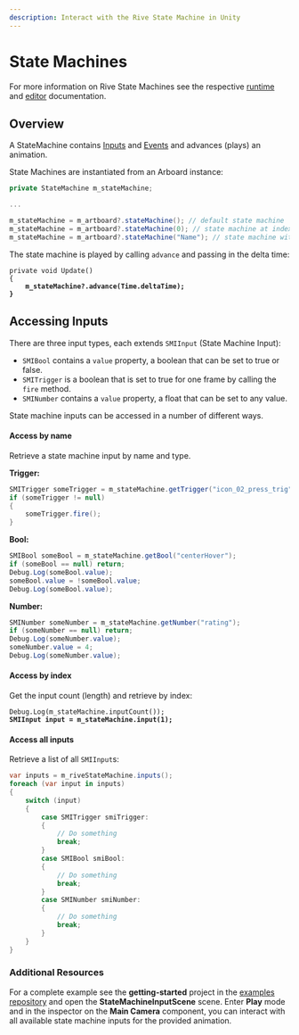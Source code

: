 ```yaml
---
description: Interact with the Rive State Machine in Unity
---
```


# State Machines

For more information on Rive State Machines see the respective [runtime](../../runtimes/state-machines.md) and [editor](../../editor/state-machine/) documentation.

## Overview

A StateMachine contains [Inputs](state-machines.md#accessing-inputs) and [Events](rive-events.md) and advances (plays) an animation.

State Machines are instantiated from an Arboard instance:

```csharp
private StateMachine m_stateMachine;

...

m_stateMachine = m_artboard?.stateMachine(); // default state machine
m_stateMachine = m_artboard?.stateMachine(0); // state machine at index
m_stateMachine = m_artboard?.stateMachine("Name"); // state machine with name
```

The state machine is played by calling `advance` and passing in the delta time:

<pre class="language-csharp"><code class="lang-csharp">private void Update()
{
<strong>    m_stateMachine?.advance(Time.deltaTime);
</strong><strong>}
</strong></code></pre>

## Accessing Inputs

There are three input types, each extends `SMIInput` (State Machine Input):

* `SMIBool` contains a `value` property, a boolean that can be set to true or false.
* `SMITrigger` is a boolean that is set to true for one frame by calling the `fire` method.
* `SMINumber` contains a `value` property, a float that can be set to any value.

State machine inputs can be accessed in a number of different ways.

#### Access by name

Retrieve a state machine input by name and type.

**Trigger:**

```csharp
SMITrigger someTrigger = m_stateMachine.getTrigger("icon_02_press_trig");
if (someTrigger != null)
{
    someTrigger.fire();
}
```

**Bool:**

```csharp
SMIBool someBool = m_stateMachine.getBool("centerHover");
if (someBool == null) return;
Debug.Log(someBool.value);
someBool.value = !someBool.value;
Debug.Log(someBool.value);
```

**Number:**

```csharp
SMINumber someNumber = m_stateMachine.getNumber("rating");
if (someNumber == null) return;
Debug.Log(someNumber.value);
someNumber.value = 4;
Debug.Log(someNumber.value);
```

#### Access by index

Get the input count (length) and retrieve by index:

<pre class="language-csharp"><code class="lang-csharp">Debug.Log(m_stateMachine.inputCount());
<strong>SMIInput input = m_stateMachine.input(1);
</strong></code></pre>

#### Access all inputs

Retrieve a list of all `SMIInput`s:

```csharp
var inputs = m_riveStateMachine.inputs();
foreach (var input in inputs)
{
    switch (input)
    {
        case SMITrigger smiTrigger:
        {
            // Do something
            break;
        }
        case SMIBool smiBool:
        {
            // Do something
            break;
        }
        case SMINumber smiNumber:
        {
            // Do something
            break;
        }
    }
}
```

### Additional Resources

For a complete example see the **getting-started** project in the [examples repository](https://github.com/rive-app/rive-unity-examples) and open the **StateMachineInputScene** scene. Enter **Play** mode and in the inspector on the **Main Camera** component, you can interact with all available state machine inputs for the provided animation.
